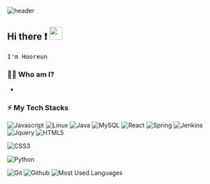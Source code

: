 ![header](https://capsule-render.vercel.app/api?type=waving&color=gradient&height=300&section=header&text=Happy%20to%20see%20you%20🤗&desc=I'm%20Hooreun%20:%20%29&fontSize=60&fontAlignY=40&descSize=25&descAlignY=58&animation=fadeIn)

## Hi there ❗ <img src="./images/wave-hello.gif" height="30">




<samp>I'm Hooreun </samp>


### 💁‍♂️ Who am I?
- 
### ⚡ My Tech Stacks
![Javascript](http://img.shields.io/badge/-Javascript-f7e018?style=flat-square&logo=javascript&logoColor=black)
![Linux](https://img.shields.io/badge/Linux-FCC624?style=for-the-badge&logo=linux&logoColor=black)
![Java](https://img.shields.io/badge/Java-ED8B00?style=for-the-badge&logo=openjdk&logoColor=white)
![MySQL](https://img.shields.io/badge/MySQL-00000F?style=for-the-badge&logo=mysql&logoColor=white)
![React](http://img.shields.io/badge/-React-20232a?style=flat-square&logo=React)
![Spring](https://img.shields.io/badge/Spring-6DB33F?style=for-the-badge&logo=spring&logoColor=white)
![Jenkins](https://img.shields.io/badge/Jenkins-D24939?style=for-the-badge&logo=Jenkins&logoColor=white)
![Jquery](https://img.shields.io/badge/jQuery-0769AD?style=for-the-badge&logo=jquery&logoColor=white)
![HTML5](http://img.shields.io/badge/-HTML5-f06529?style=flat-square&logo=HTML5&logoColor=white)

![CSS3](http://img.shields.io/badge/-CSS3-1572b6?style=flat-square&logo=CSS3)

![Python](http://img.shields.io/badge/-Python-3776ab?style=flat-square&logo=Python&logoColor=white)


![Git](http://img.shields.io/badge/-Git-f05032?style=flat-square&logo=Git&logoColor=white)
![Github](http://img.shields.io/badge/-Github-181717?style=flat-square&logo=Github&logoColor=white)
![Most Used Languages](https://github-readme-stats.vercel.app/api/top-langs/?chahooreun={chahooreun}&theme=blue-green)
<div align="center">

